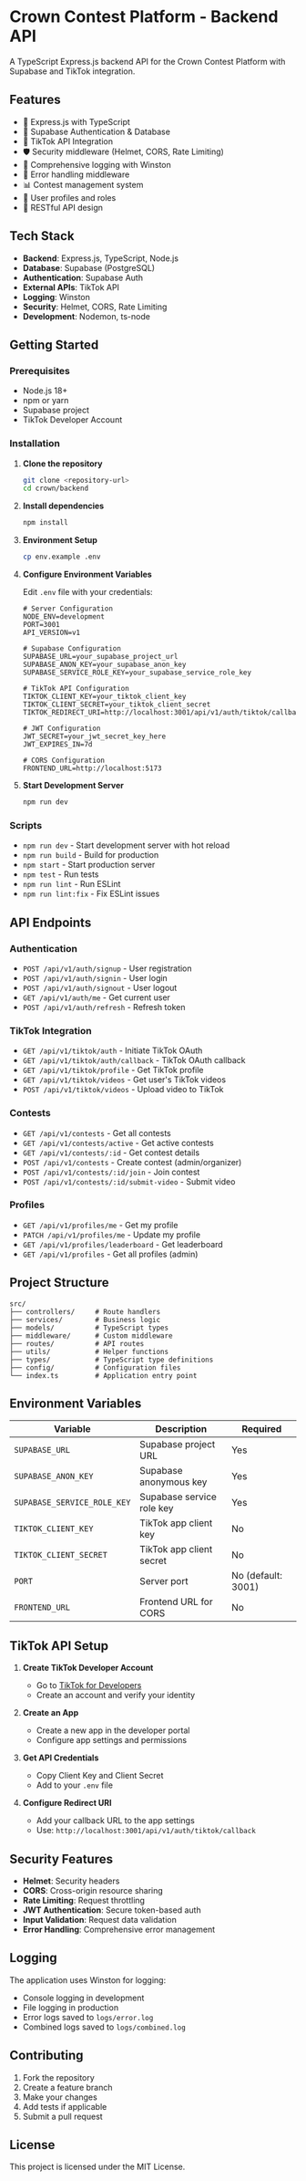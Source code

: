 # Crown Contest Platform - Backend API

A TypeScript Express.js backend API for the Crown Contest Platform with Supabase and TikTok integration.

## Features

- 🚀 Express.js with TypeScript
- 🔐 Supabase Authentication & Database
- 📱 TikTok API Integration
- 🛡️ Security middleware (Helmet, CORS, Rate Limiting)
- 📝 Comprehensive logging with Winston
- 🔄 Error handling middleware
- 📊 Contest management system
- 👥 User profiles and roles
- 🎯 RESTful API design

## Tech Stack

- **Backend**: Express.js, TypeScript, Node.js
- **Database**: Supabase (PostgreSQL)
- **Authentication**: Supabase Auth
- **External APIs**: TikTok API
- **Logging**: Winston
- **Security**: Helmet, CORS, Rate Limiting
- **Development**: Nodemon, ts-node

## Getting Started

### Prerequisites

- Node.js 18+
- npm or yarn
- Supabase project
- TikTok Developer Account

### Installation

1. **Clone the repository**

   ```bash
   git clone <repository-url>
   cd crown/backend
   ```

2. **Install dependencies**

   ```bash
   npm install
   ```

3. **Environment Setup**

   ```bash
   cp env.example .env
   ```

4. **Configure Environment Variables**

   Edit `.env` file with your credentials:

   ```env
   # Server Configuration
   NODE_ENV=development
   PORT=3001
   API_VERSION=v1

   # Supabase Configuration
   SUPABASE_URL=your_supabase_project_url
   SUPABASE_ANON_KEY=your_supabase_anon_key
   SUPABASE_SERVICE_ROLE_KEY=your_supabase_service_role_key

   # TikTok API Configuration
   TIKTOK_CLIENT_KEY=your_tiktok_client_key
   TIKTOK_CLIENT_SECRET=your_tiktok_client_secret
   TIKTOK_REDIRECT_URI=http://localhost:3001/api/v1/auth/tiktok/callback

   # JWT Configuration
   JWT_SECRET=your_jwt_secret_key_here
   JWT_EXPIRES_IN=7d

   # CORS Configuration
   FRONTEND_URL=http://localhost:5173
   ```

5. **Start Development Server**
   ```bash
   npm run dev
   ```

### Scripts

- `npm run dev` - Start development server with hot reload
- `npm run build` - Build for production
- `npm start` - Start production server
- `npm test` - Run tests
- `npm run lint` - Run ESLint
- `npm run lint:fix` - Fix ESLint issues

## API Endpoints

### Authentication

- `POST /api/v1/auth/signup` - User registration
- `POST /api/v1/auth/signin` - User login
- `POST /api/v1/auth/signout` - User logout
- `GET /api/v1/auth/me` - Get current user
- `POST /api/v1/auth/refresh` - Refresh token

### TikTok Integration

- `GET /api/v1/tiktok/auth` - Initiate TikTok OAuth
- `GET /api/v1/tiktok/auth/callback` - TikTok OAuth callback
- `GET /api/v1/tiktok/profile` - Get TikTok profile
- `GET /api/v1/tiktok/videos` - Get user's TikTok videos
- `POST /api/v1/tiktok/videos` - Upload video to TikTok

### Contests

- `GET /api/v1/contests` - Get all contests
- `GET /api/v1/contests/active` - Get active contests
- `GET /api/v1/contests/:id` - Get contest details
- `POST /api/v1/contests` - Create contest (admin/organizer)
- `POST /api/v1/contests/:id/join` - Join contest
- `POST /api/v1/contests/:id/submit-video` - Submit video

### Profiles

- `GET /api/v1/profiles/me` - Get my profile
- `PATCH /api/v1/profiles/me` - Update my profile
- `GET /api/v1/profiles/leaderboard` - Get leaderboard
- `GET /api/v1/profiles` - Get all profiles (admin)

## Project Structure

```
src/
├── controllers/     # Route handlers
├── services/        # Business logic
├── models/          # TypeScript types
├── middleware/      # Custom middleware
├── routes/          # API routes
├── utils/           # Helper functions
├── types/           # TypeScript type definitions
├── config/          # Configuration files
└── index.ts         # Application entry point
```

## Environment Variables

| Variable                    | Description               | Required           |
| --------------------------- | ------------------------- | ------------------ |
| `SUPABASE_URL`              | Supabase project URL      | Yes                |
| `SUPABASE_ANON_KEY`         | Supabase anonymous key    | Yes                |
| `SUPABASE_SERVICE_ROLE_KEY` | Supabase service role key | Yes                |
| `TIKTOK_CLIENT_KEY`         | TikTok app client key     | No                 |
| `TIKTOK_CLIENT_SECRET`      | TikTok app client secret  | No                 |
| `PORT`                      | Server port               | No (default: 3001) |
| `FRONTEND_URL`              | Frontend URL for CORS     | No                 |

## TikTok API Setup

1. **Create TikTok Developer Account**

   - Go to [TikTok for Developers](https://developers.tiktok.com/)
   - Create an account and verify your identity

2. **Create an App**

   - Create a new app in the developer portal
   - Configure app settings and permissions

3. **Get API Credentials**

   - Copy Client Key and Client Secret
   - Add to your `.env` file

4. **Configure Redirect URI**
   - Add your callback URL to the app settings
   - Use: `http://localhost:3001/api/v1/auth/tiktok/callback`

## Security Features

- **Helmet**: Security headers
- **CORS**: Cross-origin resource sharing
- **Rate Limiting**: Request throttling
- **JWT Authentication**: Secure token-based auth
- **Input Validation**: Request data validation
- **Error Handling**: Comprehensive error management

## Logging

The application uses Winston for logging:

- Console logging in development
- File logging in production
- Error logs saved to `logs/error.log`
- Combined logs saved to `logs/combined.log`

## Contributing

1. Fork the repository
2. Create a feature branch
3. Make your changes
4. Add tests if applicable
5. Submit a pull request

## License

This project is licensed under the MIT License.
